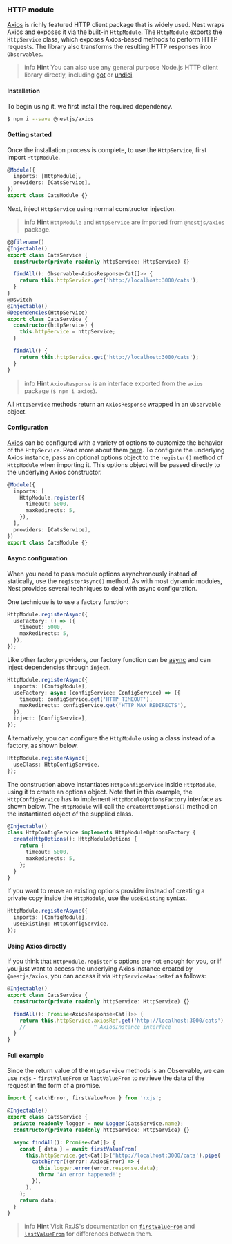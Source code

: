 ### HTTP module

[Axios](https://github.com/axios/axios) is richly featured HTTP client package that is widely used. Nest wraps Axios and exposes it via the built-in `HttpModule`. The `HttpModule` exports the `HttpService` class, which exposes Axios-based methods to perform HTTP requests. The library also transforms the resulting HTTP responses into `Observables`.

> info **Hint** You can also use any general purpose Node.js HTTP client library directly, including [got](https://github.com/sindresorhus/got) or [undici](https://github.com/nodejs/undici).

#### Installation

To begin using it, we first install the required dependency.

```bash
$ npm i --save @nestjs/axios
```

#### Getting started

Once the installation process is complete, to use the `HttpService`, first import `HttpModule`.

```typescript
@Module({
  imports: [HttpModule],
  providers: [CatsService],
})
export class CatsModule {}
```

Next, inject `HttpService` using normal constructor injection.

> info **Hint** `HttpModule` and `HttpService` are imported from `@nestjs/axios` package.

```typescript
@@filename()
@Injectable()
export class CatsService {
  constructor(private readonly httpService: HttpService) {}

  findAll(): Observable<AxiosResponse<Cat[]>> {
    return this.httpService.get('http://localhost:3000/cats');
  }
}
@@switch
@Injectable()
@Dependencies(HttpService)
export class CatsService {
  constructor(httpService) {
    this.httpService = httpService;
  }

  findAll() {
    return this.httpService.get('http://localhost:3000/cats');
  }
}
```

> info **Hint** `AxiosResponse` is an interface exported from the `axios` package (`$ npm i axios`).

All `HttpService` methods return an `AxiosResponse` wrapped in an `Observable` object.

#### Configuration

[Axios](https://github.com/axios/axios) can be configured with a variety of options to customize the behavior of the `HttpService`. Read more about them [here](https://github.com/axios/axios#request-config). To configure the underlying Axios instance, pass an optional options object to the `register()` method of `HttpModule` when importing it. This options object will be passed directly to the underlying Axios constructor.

```typescript
@Module({
  imports: [
    HttpModule.register({
      timeout: 5000,
      maxRedirects: 5,
    }),
  ],
  providers: [CatsService],
})
export class CatsModule {}
```

#### Async configuration

When you need to pass module options asynchronously instead of statically, use the `registerAsync()` method. As with most dynamic modules, Nest provides several techniques to deal with async configuration.

One technique is to use a factory function:

```typescript
HttpModule.registerAsync({
  useFactory: () => ({
    timeout: 5000,
    maxRedirects: 5,
  }),
});
```

Like other factory providers, our factory function can be [async](https://docs.nestjs.com/fundamentals/custom-providers#factory-providers-usefactory) and can inject dependencies through `inject`.

```typescript
HttpModule.registerAsync({
  imports: [ConfigModule],
  useFactory: async (configService: ConfigService) => ({
    timeout: configService.get('HTTP_TIMEOUT'),
    maxRedirects: configService.get('HTTP_MAX_REDIRECTS'),
  }),
  inject: [ConfigService],
});
```

Alternatively, you can configure the `HttpModule` using a class instead of a factory, as shown below.

```typescript
HttpModule.registerAsync({
  useClass: HttpConfigService,
});
```

The construction above instantiates `HttpConfigService` inside `HttpModule`, using it to create an options object. Note that in this example, the `HttpConfigService` has to implement `HttpModuleOptionsFactory` interface as shown below. The `HttpModule` will call the `createHttpOptions()` method on the instantiated object of the supplied class.

```typescript
@Injectable()
class HttpConfigService implements HttpModuleOptionsFactory {
  createHttpOptions(): HttpModuleOptions {
    return {
      timeout: 5000,
      maxRedirects: 5,
    };
  }
}
```

If you want to reuse an existing options provider instead of creating a private copy inside the `HttpModule`, use the `useExisting` syntax.

```typescript
HttpModule.registerAsync({
  imports: [ConfigModule],
  useExisting: HttpConfigService,
});
```

#### Using Axios directly

If you think that `HttpModule.register`'s options are not enough for you, or if you just want to access the underlying Axios instance created by `@nestjs/axios`, you can access it via `HttpService#axiosRef` as follows:

```typescript
@Injectable()
export class CatsService {
  constructor(private readonly httpService: HttpService) {}

  findAll(): Promise<AxiosResponse<Cat[]>> {
    return this.httpService.axiosRef.get('http://localhost:3000/cats');
    //                      ^ AxiosInstance interface
  }
}
```

#### Full example

Since the return value of the `HttpService` methods is an Observable, we can use `rxjs` - `firstValueFrom` or `lastValueFrom` to retrieve the data of the request in the form of a promise.

```typescript
import { catchError, firstValueFrom } from 'rxjs';

@Injectable()
export class CatsService {
  private readonly logger = new Logger(CatsService.name);
  constructor(private readonly httpService: HttpService) {}

  async findAll(): Promise<Cat[]> {
    const { data } = await firstValueFrom(
      this.httpService.get<Cat[]>('http://localhost:3000/cats').pipe(
        catchError((error: AxiosError) => {
          this.logger.error(error.response.data);
          throw 'An error happened!';
        }),
      ),
    );
    return data;
  }
}
```

> info **Hint** Visit RxJS's documentation on [`firstValueFrom`](https://rxjs.dev/api/index/function/firstValueFrom) and [`lastValueFrom`](https://rxjs.dev/api/index/function/lastValueFrom) for differences between them.
